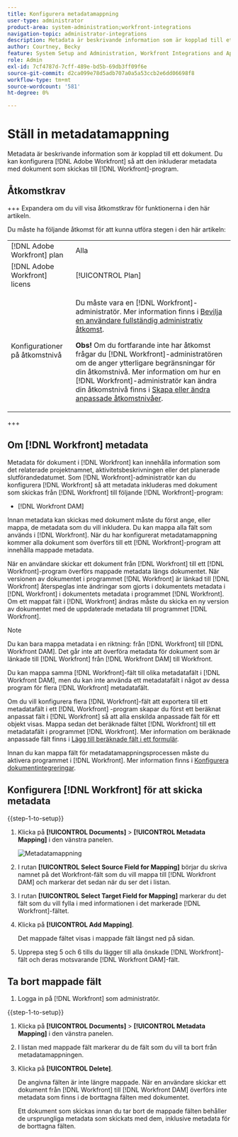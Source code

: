 ```yaml
---
title: Konfigurera metadatamappning
user-type: administrator
product-area: system-administration;workfront-integrations
navigation-topic: administrator-integrations
description: Metadata är beskrivande information som är kopplad till ett dokument. Du kan konfigurera  [!DNL Adobe Workfront] så att metadata inkluderas med dokument som skickas till [!DNL Workfront] program.
author: Courtney, Becky
feature: System Setup and Administration, Workfront Integrations and Apps
role: Admin
exl-id: 7cf4787d-7cff-489e-bd5b-69db3ff09f6e
source-git-commit: d2ca099e78d5adb707a0a5a53ccb2e6dd06698f8
workflow-type: tm+mt
source-wordcount: '581'
ht-degree: 0%

---
```


# Ställ in metadatamappning

Metadata är beskrivande information som är kopplad till ett dokument. Du kan konfigurera [!DNL Adobe Workfront] så att den inkluderar metadata med dokument som skickas till [!DNL Workfront]-program.

## Åtkomstkrav

+++ Expandera om du vill visa åtkomstkrav för funktionerna i den här artikeln.

Du måste ha följande åtkomst för att kunna utföra stegen i den här artikeln:

<table style="table-layout:auto"> 
 <col> 
 <col> 
 <tbody> 
  <tr> 
   <td role="rowheader">[!DNL Adobe Workfront] plan</td> 
   <td>Alla</td> 
  </tr> 
  <tr> 
   <td role="rowheader">[!DNL Adobe Workfront] licens</td> 
   <td>[!UICONTROL Plan]</td> 
  </tr> 
  <tr> 
   <td role="rowheader">Konfigurationer på åtkomstnivå</td> 
   <td> <p>Du måste vara en [!DNL Workfront]-administratör. Mer information finns i <a href="../../administration-and-setup/add-users/configure-and-grant-access/grant-a-user-full-administrative-access.md" class="MCXref xref">Bevilja en användare fullständig administrativ åtkomst</a>.</p> <p><b>Obs!</b> Om du fortfarande inte har åtkomst frågar du [!DNL Workfront]-administratören om de anger ytterligare begränsningar för din åtkomstnivå. Mer information om hur en [!DNL Workfront]-administratör kan ändra din åtkomstnivå finns i <a href="../../administration-and-setup/add-users/configure-and-grant-access/create-modify-access-levels.md" class="MCXref xref">Skapa eller ändra anpassade åtkomstnivåer</a>.</p> </td> 
  </tr> 
 </tbody> 
</table>

+++

## Om [!DNL Workfront] metadata

Metadata för dokument i [!DNL Workfront] kan innehålla information som det relaterade projektnamnet, aktivitetsbeskrivningen eller det planerade slutförandedatumet. Som [!DNL Workfront]-administratör kan du konfigurera [!DNL Workfront] så att metadata inkluderas med dokument som skickas från [!DNL Workfront] till följande [!DNL Workfront]-program:

* [!DNL Workfront DAM]

Innan metadata kan skickas med dokument måste du först ange, eller mappa, de metadata som du vill inkludera. Du kan mappa alla fält som används i [!DNL Workfront]. När du har konfigurerat metadatamappning kommer alla dokument som överförs till ett [!DNL Workfront]-program att innehålla mappade metadata.

När en användare skickar ett dokument från [!DNL Workfront] till ett [!DNL Workfront]-program överförs mappade metadata längs dokumentet. När versionen av dokumentet i programmet [!DNL Workfront] är länkad till [!DNL Workfront] återspeglas inte ändringar som gjorts i dokumentets metadata i [!DNL Workfront] i dokumentets metadata i programmet [!DNL Workfront]. Om ett mappat fält i [!DNL Workfront] ändras måste du skicka en ny version av dokumentet med de uppdaterade metadata till programmet [!DNL Workfront].

>[!NOTE]
>
>Du kan bara mappa metadata i en riktning: från [!DNL Workfront] till [!DNL Workfront DAM]. Det går inte att överföra metadata för dokument som är länkade till [!DNL Workfront] från [!DNL Workfront DAM] till Workfront.

Du kan mappa samma [!DNL Workfront]-fält till olika metadatafält i [!DNL Workfront DAM], men du kan inte använda ett metadatafält i något av dessa program för flera [!DNL Workfront] metadatafält.

Om du vill konfigurera flera [!DNL Workfront]-fält att exportera till ett metadatafält i ett [!DNL Workfront] -program skapar du först ett beräknat anpassat fält i [!DNL Workfront] så att alla enskilda anpassade fält för ett objekt visas. Mappa sedan det beräknade fältet [!DNL Workfront] till ett metadatafält i programmet [!DNL Workfront]. Mer information om beräknade anpassade fält finns i [Lägg till beräknade fält i ett formulär](/help/quicksilver/administration-and-setup/customize-workfront/create-manage-custom-forms/form-designer/design-a-form/add-a-calculated-field.md).

Innan du kan mappa fält för metadatamappningsprocessen måste du aktivera programmet i [!DNL Workfront]. Mer information finns i [Konfigurera dokumentintegreringar](../../administration-and-setup/configure-integrations/configure-document-integrations.md).

## Konfigurera [!DNL Workfront] för att skicka metadata

{{step-1-to-setup}}

1. Klicka på **[!UICONTROL Documents]** > **[!UICONTROL Metadata Mapping]** i den vänstra panelen.

   ![Metadatamappning](assets/metadata-mapping.png)

1. I rutan **[!UICONTROL Select Source Field for Mapping]** börjar du skriva namnet på det Workfront-fält som du vill mappa till [!DNL Workfront DAM] och markerar det sedan när du ser det i listan.
1. I rutan **[!UICONTROL Select Target Field for Mapping]** markerar du det fält som du vill fylla i med informationen i det markerade [!DNL Workfront]-fältet.

1. Klicka på **[!UICONTROL Add Mapping]**.

   Det mappade fältet visas i mappade fält längst ned på sidan.

1. Upprepa steg 5 och 6 tills du lägger till alla önskade [!DNL Workfront]-fält och deras motsvarande [!DNL Workfront DAM]-fält.

## Ta bort mappade fält

1. Logga in på [!DNL Workfront] som administratör.

{{step-1-to-setup}}

1. Klicka på **[!UICONTROL Documents]** > **[!UICONTROL Metadata Mapping]** i den vänstra panelen.

1. I listan med mappade fält markerar du de fält som du vill ta bort från metadatamappningen.
1. Klicka på **[!UICONTROL Delete]**.

   De angivna fälten är inte längre mappade. När en användare skickar ett dokument från [!DNL Workfront] till [!DNL Workfront DAM] överförs inte metadata som finns i de borttagna fälten med dokumentet.

   Ett dokument som skickas innan du tar bort de mappade fälten behåller de ursprungliga metadata som skickats med dem, inklusive metadata för de borttagna fälten.
